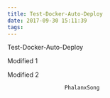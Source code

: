 ```yaml
---
title: Test-Docker-Auto-Deploy
date: 2017-09-30 15:11:39
tags:
---
```

Test-Docker-Auto-Deploy

Modified 1

Modified 2

                      PhalanxSong
